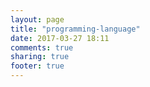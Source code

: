 ```yaml
---
layout: page
title: "programming-language"
date: 2017-03-27 18:11
comments: true
sharing: true
footer: true
---
```


